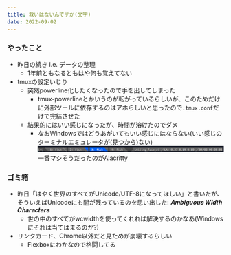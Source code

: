 ```yaml
---
title: 救いはないんですか(文字)
date: 2022-09-02
---
```


### やったこと
+ 昨日の続き i.e. データの整理
  + 1年前ともなるともはや何も覚えてない
+ tmuxの設定いじり
  + 突然powerline化したくなったので手を出してしまった
    + tmux-powerlineとかいうのが転がっているらしいが、このためだけに外部ツールに依存するのはアホらしいと思ったので`.tmux.conf`だけで完結させた
  + 結果的にはいい感じになったが、時間が溶けたのでダメ
    + なおWindowsではどうあがいてもいい感じにはならない(いい感じのターミナルエミュレータが(見つから)ない)
    ![](/public/images/2022/09/02/powerline.png)
    一番マシそうだったのがAlacritty


### ゴミ箱
+ 昨日「はやく世界のすべてがUnicode/UTF-8になってほしい」と書いたが、そういえばUnicodeにも闇が残っているのを思い出した: 𝑨𝒎𝒃𝒊𝒈𝒖𝒐𝒖𝒔 𝑾𝒊𝒅𝒕𝒉 𝑪𝒉𝒂𝒓𝒂𝒄𝒕𝒆𝒓𝒔
  + 世の中のすべてがwcwidthを使ってくれれば解決するのかなあ(Windowsにそれは当てはまるのか?)
+ リンクカード、Chrome以外だと見ためが崩壊するらしい
  + Flexboxにわかなので格闘してる
